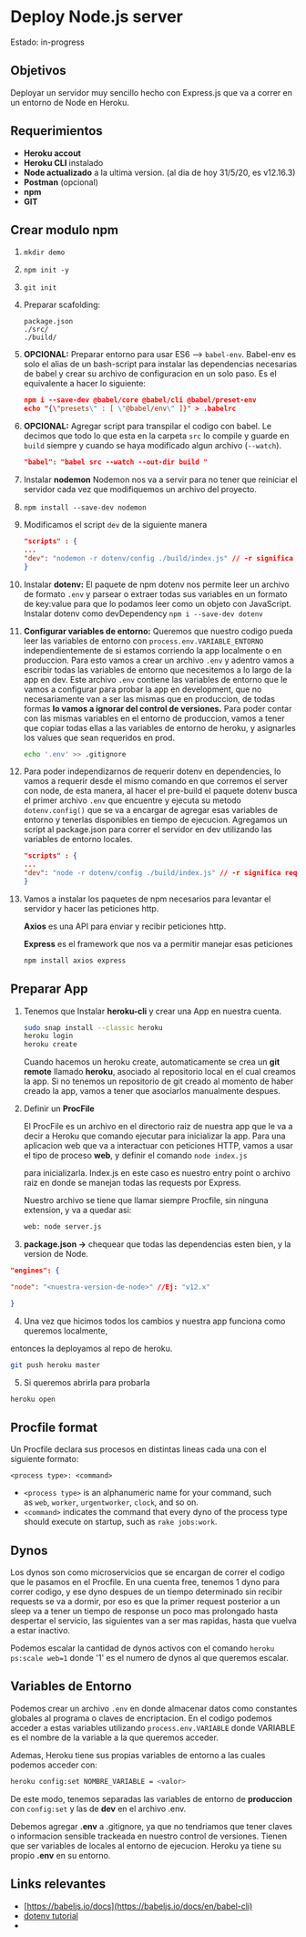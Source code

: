 # Deploy Node.js server

Estado: in-progress

## Objetivos

Deployar un servidor muy sencillo hecho con Express.js que va a correr en un entorno de Node en Heroku.

## Requerimientos

- **Heroku accout**
- **Heroku CLI** instalado
- **Node actualizado** a la ultima version. (al dia de hoy 31/5/20, es v12.16.3)
- **Postman** (opcional)
- **npm**
- **GIT**

## Crear modulo npm

1. `mkdir demo`
2. `npm init -y`  
3. `git init`
4. Preparar scafolding: 

    ```
    package.json
    ./src/
    ./build/
    ```

5. **OPCIONAL:** Preparar entorno para usar ES6 —> `babel-env`. Babel-env es solo el alias de un bash-script para instalar las dependencias necesarias de babel y crear su archivo de configuracion en un solo paso. Es el equivalente a hacer lo siguiente: 

    ```json
    npm i --save-dev @babel/core @babel/cli @babel/preset-env
    echo "{\"presets\" : [ \"@babel/env\" ]}" > .babelrc
    ```

6. **OPCIONAL:** Agregar script para transpilar el codigo con babel. Le decimos que todo lo que esta en la carpeta `src` lo compile y guarde en `build` siempre y cuando se haya modificado algun archivo (`--watch`).

    ```json
    "babel": "babel src --watch --out-dir build "
    ```

7. Instalar **nodemon**
Nodemon nos va a servir para no tener que reiniciar el servidor cada vez que modifiquemos un archivo del proyecto.
1. `npm install --save-dev nodemon`
2. Modificamos el script `dev` de la siguiente manera

    ```json
    "scripts" : {
    ...
    "dev": "nodemon -r dotenv/config ./build/index.js" // -r significa require. 
    }
    ```

8. Instalar **dotenv:** 
El paquete de npm dotenv nos permite leer un archivo de formato `.env` y parsear o extraer todas sus variables en un formato de key:value para que lo podamos leer como un objeto con JavaScript. 
Instalar dotenv como devDependency `npm i --save-dev dotenv`
9. **Configurar variables de entorno:**
Queremos que nuestro codigo pueda leer las variables de entorno con `process.env.VARIABLE_ENTORNO` independientemente de si estamos corriendo la app localmente o en produccion. Para esto vamos a crear un archivo `.env` y adentro vamos a escribir todas las variables de entorno que necesitemos a lo largo de la app en dev. Este archivo `.env` contiene las variables de entorno que le vamos a configurar para probar la app en development, que no necesariamente van a ser las mismas que en produccion, de todas formas **lo vamos a ignorar del control de versiones.** 
Para poder contar con las mismas variables en el entorno de produccion, vamos a tener que copiar todas ellas a las variables de entorno de heroku, y asignarles los values que sean requeridos en prod.

    ```bash
    echo '.env' >> .gitignore
    ```

10. Para poder independizarnos de requerir dotenv en dependencies, lo vamos a requerir desde el mismo comando en que corremos el server con node, de esta manera, al hacer el pre-build el paquete dotenv busca el primer archivo `.env` que encuentre y ejecuta su metodo `dotenv.config()` que se va a encargar de agregar esas variables de entorno y tenerlas disponibles en tiempo de ejecucion.
Agregamos un script al package.json para correr el servidor en dev utilizando las variables de entorno locales.

    ```json
    "scripts" : {
    ...
    "dev": "node -r dotenv/config ./build/index.js" // -r significa require. 
    }
    ```

11. Vamos a instalar los paquetes de npm necesarios para levantar el servidor y hacer las peticiones http. 

    **Axios** es una API para enviar y recibir peticiones http.

    **Express** es el framework que nos va a permitir manejar esas peticiones 

    ```bash
    npm install axios express
    ```

## Preparar App

1. Tenemos que Instalar **heroku-cli** y crear una App en nuestra cuenta.

    ```bash
    sudo snap install --classic heroku
    heroku login 
    heroku create
    ```

    Cuando hacemos un heroku create, automaticamente se crea un **git remote** llamado **heroku**, asociado al repositorio local en el cual creamos la app. Si no tenemos un repositorio de git creado al momento de haber creado la app, vamos a tener que asociarlos manualmente despues.

2. Definir un **ProcFile**

    El ProcFile es un archivo en el directorio raiz de nuestra app que le va a decir a Heroku que comando ejecutar para inicializar la app. Para una aplicacion web que va a interactuar con peticiones HTTP, vamos a usar el tipo de proceso **web**, y definir el comando `node index.js`

    para inicializarla. Index.js en este caso es nuestro entry point o archivo raiz en donde se manejan todas las requests por Express. 

    Nuestro archivo se tiene que llamar siempre Procfile, sin ninguna extension, y va a quedar asi:

    ```bash
    web: node server.js
    ```

 3. **package.json →** chequear que todas las dependencias esten bien, y la version de Node. 

```json
"engines": {

"node": "<nuestra-version-de-node>" //Ej: "v12.x"

}
```

 4. Una vez que hicimos todos los cambios y nuestra app funciona como queremos localmente, 

entonces la deployamos al repo de heroku.

```bash
git push heroku master
```

5. Si queremos abrirla para probarla

```bash
heroku open
```

## **Procfile format**

Un Procfile declara sus procesos en distintas lineas cada una con el siguiente formato:

```
<process type>: <command>
```

- `<process type>` is an alphanumeric name for your command, such as `web`, `worker`, `urgentworker`, `clock`, and so on.
- `<command>` indicates the command that every dyno of the process type should execute on startup, such as `rake jobs:work`.

## Dynos

Los dynos son como microservicios que se encargan de correr el codigo que le pasamos en el Procfile. En una cuenta free, tenemos 1 dyno para correr codigo, y ese dyno despues de un tiempo determinado sin recibir requests se va a dormir, por eso es que la primer request posterior a un sleep va a tener un tiempo de response un poco mas prolongado hasta despertar el servicio, las siguientes van a ser mas rapidas, hasta que vuelva a estar inactivo.

Podemos escalar la cantidad de dynos activos con el comando `heroku ps:scale web=1` donde '1' es el numero de dynos al que queremos escalar.

## Variables de Entorno

Podemos crear un archivo `.env` en donde almacenar datos como constantes globales al programa o claves de encriptacion. En el codigo podemos acceder a estas variables utilizando `process.env.VARIABLE` donde VARIABLE es el nombre de la variable a la que queremos acceder.

Ademas, Heroku tiene sus propias variables de entorno a las cuales podemos acceder con:

 

```bash
heroku config:set NOMBRE_VARIABLE = <valor>
```

De este modo, tenemos separadas las variables de entorno de **produccion** con `config:set` y las de **dev** en el archivo .env. 

Debemos agregar **.env** a .gitignore, ya que no tendriamos que tener claves o informacion sensible trackeada en nuestro control de versiones. Tienen que ser variables de locales al entorno de ejecucion. Heroku ya tiene su propio **.env** en su entorno. 

## Links relevantes

- [https://babeljs.io/docs](https://babeljs.io/docs/en/babel-cli)
- [dotenv tutorial](https://medium.com/the-node-js-collection/making-your-node-js-work-everywhere-with-environment-variables-2da8cdf6e786)
-